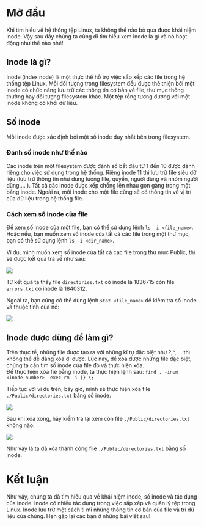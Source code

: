 # Mở đầu 
Khi tìm hiểu về hệ thống tệp Linux, ta không thể nào bỏ qua được khái niệm inode. Vậy sau đây chúng ta cùng đi tìm hiểu xem inode là gì và nó hoạt động như thế nào nhé!
## Inode là gì?
Inode (index node) là một thực thể hỗ trợ việc sắp xếp các file trong hệ thống tệp Linux. Mỗi đối tượng trong filesystem đều được thể thiện bởi một inode có chức năng lưu trữ các thông tin cơ bản về file, thư mục thông thường hay đối tượng filesystem khác. Một tệp rỗng tương đương với một inode không có khối dữ liệu. 
## Số inode
Mỗi inode được xác định bởi một số inode duy nhất bên trong filesystem. 
### Đánh số inode như thế nào
Các inode trên một filesystem được đánh số bắt đầu từ 1 đến 10 được dành riêng cho việc sử dụng trong hệ thống. Riêng inode 11 thì lưu trữ file siêu dữ liệu (lưu trữ thông tin như dung lượng file, quyền, người dùng và nhóm người dùng,... ). Tất cả các inode được xếp chồng lên nhau gọn gàng trong một bảng inode. Ngoài ra, mỗi inode cho một file cũng sẽ có thông tin về vị trí của dữ liệu trong hệ thống file. 
### Cách xem số inode của file
Để xem số inode của một file, bạn có thể sử dụng lệnh `ls -i <file_name>`. 
Hoặc nếu, bạn muốn xem số inode của tất cả các file trong một thư mục, bạn có thể sử dụng lệnh `ls -i <dir_name>`.

Ví dụ, mình muốn xem số inode của tất cả các file trong thư mục Public, thì sẽ được kết quả trả về như sau:

![](https://images.viblo.asia/3c44d9e3-1304-477d-9f60-56c6c14c4443.png)

Từ kết quả ta thấy file `directories.txt` có inode là 1836715 còn file `errors.txt` có inode là 1840312.

Ngoài ra, bạn cũng có thể dùng lệnh `stat <file_name>` để kiểm tra số inode và thuộc tính của nó:

![](https://images.viblo.asia/285259c1-972a-4c88-95fd-11aa993b920f.png)
## Inode được dùng để làm gì?
Trên thực tế, những file được tạo ra với những kí tự đặc biệt như ?,^, ... thì không thể dễ dàng xóa đi được. Lúc này, để xóa được những file đặc biệt, chúng ta cần tìm số inode của file đó và thực hiện xóa.   
Để thực hiện xóa fie bằng inode, ta thực hiện lệnh sau: `find . -inum <inode-number> -exec rm -i {} \;`

Tiếp tục với ví dụ trên, bây giờ, mình sẽ thực hiện xóa file `./Public/directories.txt` bằng số inode: 

![](https://images.viblo.asia/a37c5d1f-b448-48a4-b0a4-b418afdf3907.png)

Sau khi xóa xong, hãy kiểm tra lại xem còn file `./Public/directories.txt` không nào:

![](https://images.viblo.asia/bd79f49b-9e35-499d-8dae-2142dc50a590.png)

Như vậy là ta đã xóa thành công file `./Public/directories.txt` bằng số inode. 
# Kết luận
Như vậy, chúng ta đã tìm hiểu qua về khái niệm inode, số inode và tác dụng của inode. Inode có nhiều tác dụng trong việc sắp xếp và quản lý tệp trong Linux. Inode lưu trữ một cách tỉ mỉ những thông tin cơ bản của file và trí dữ liệu của chúng. 
Hẹn gặp lại các bạn ở những bài viết sau!